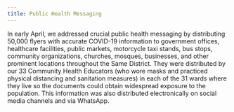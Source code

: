 ```yaml
---
title: Public Health Messaging
---
```

In early April, we addressed crucial public health messaging by distributing 50,000 flyers with accurate COVID-19 information to government offices, healthcare facilities, public markets, motorcycle taxi stands, bus stops, community organizations, churches, mosques, businesses, and other prominent locations throughout the Same District. They were distributed by our 33 Community Health Educators (who wore masks and practiced physical distancing and sanitation measures) in each of the 31 wards where they live so the documents could obtain widespread exposure to the population. This information was also distributed electronically on social media channels and via WhatsApp.